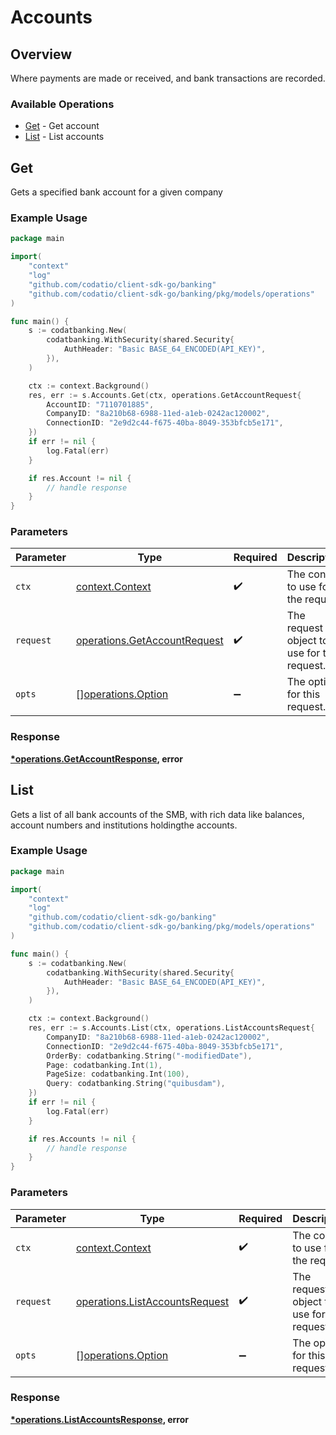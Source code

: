 # Accounts

## Overview

Where payments are made or received, and bank transactions are recorded.

### Available Operations

* [Get](#get) - Get account
* [List](#list) - List accounts

## Get

Gets a specified bank account for a given company

### Example Usage

```go
package main

import(
	"context"
	"log"
	"github.com/codatio/client-sdk-go/banking"
	"github.com/codatio/client-sdk-go/banking/pkg/models/operations"
)

func main() {
    s := codatbanking.New(
        codatbanking.WithSecurity(shared.Security{
            AuthHeader: "Basic BASE_64_ENCODED(API_KEY)",
        }),
    )

    ctx := context.Background()
    res, err := s.Accounts.Get(ctx, operations.GetAccountRequest{
        AccountID: "7110701885",
        CompanyID: "8a210b68-6988-11ed-a1eb-0242ac120002",
        ConnectionID: "2e9d2c44-f675-40ba-8049-353bfcb5e171",
    })
    if err != nil {
        log.Fatal(err)
    }

    if res.Account != nil {
        // handle response
    }
}
```

### Parameters

| Parameter                                                                    | Type                                                                         | Required                                                                     | Description                                                                  |
| ---------------------------------------------------------------------------- | ---------------------------------------------------------------------------- | ---------------------------------------------------------------------------- | ---------------------------------------------------------------------------- |
| `ctx`                                                                        | [context.Context](https://pkg.go.dev/context#Context)                        | :heavy_check_mark:                                                           | The context to use for the request.                                          |
| `request`                                                                    | [operations.GetAccountRequest](../../models/operations/getaccountrequest.md) | :heavy_check_mark:                                                           | The request object to use for the request.                                   |
| `opts`                                                                       | [][operations.Option](../../models/operations/option.md)                     | :heavy_minus_sign:                                                           | The options for this request.                                                |


### Response

**[*operations.GetAccountResponse](../../models/operations/getaccountresponse.md), error**


## List

Gets a list of all bank accounts of the SMB, with rich data like balances, account numbers and institutions holdingthe accounts.

### Example Usage

```go
package main

import(
	"context"
	"log"
	"github.com/codatio/client-sdk-go/banking"
	"github.com/codatio/client-sdk-go/banking/pkg/models/operations"
)

func main() {
    s := codatbanking.New(
        codatbanking.WithSecurity(shared.Security{
            AuthHeader: "Basic BASE_64_ENCODED(API_KEY)",
        }),
    )

    ctx := context.Background()
    res, err := s.Accounts.List(ctx, operations.ListAccountsRequest{
        CompanyID: "8a210b68-6988-11ed-a1eb-0242ac120002",
        ConnectionID: "2e9d2c44-f675-40ba-8049-353bfcb5e171",
        OrderBy: codatbanking.String("-modifiedDate"),
        Page: codatbanking.Int(1),
        PageSize: codatbanking.Int(100),
        Query: codatbanking.String("quibusdam"),
    })
    if err != nil {
        log.Fatal(err)
    }

    if res.Accounts != nil {
        // handle response
    }
}
```

### Parameters

| Parameter                                                                        | Type                                                                             | Required                                                                         | Description                                                                      |
| -------------------------------------------------------------------------------- | -------------------------------------------------------------------------------- | -------------------------------------------------------------------------------- | -------------------------------------------------------------------------------- |
| `ctx`                                                                            | [context.Context](https://pkg.go.dev/context#Context)                            | :heavy_check_mark:                                                               | The context to use for the request.                                              |
| `request`                                                                        | [operations.ListAccountsRequest](../../models/operations/listaccountsrequest.md) | :heavy_check_mark:                                                               | The request object to use for the request.                                       |
| `opts`                                                                           | [][operations.Option](../../models/operations/option.md)                         | :heavy_minus_sign:                                                               | The options for this request.                                                    |


### Response

**[*operations.ListAccountsResponse](../../models/operations/listaccountsresponse.md), error**

